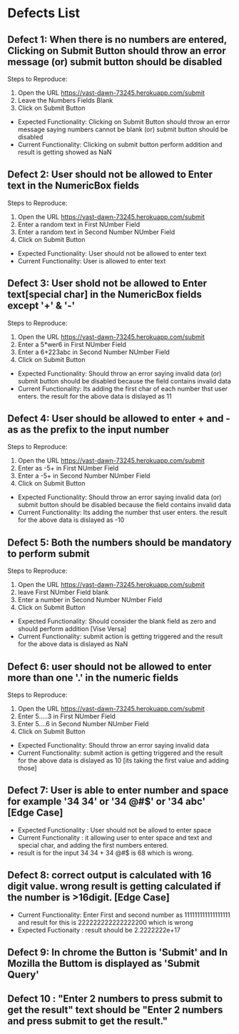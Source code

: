 # Defects List

## Defect 1: When there is no numbers are entered, Clicking on Submit Button should throw an error message (or) submit button should be disabled
Steps to Reproduce:

1. Open the URL https://vast-dawn-73245.herokuapp.com/submit
2. Leave the Numbers Fields Blank
3. Click on Submit Button
- Expected Functionality: Clicking on Submit Button should throw an error message saying numbers cannot be blank (or) submit button should be disabled
- Current Functionality: Clicking on submit button perform addition and result is getting showed as NaN

## Defect 2: User should not be  allowed to Enter text in the NumericBox fields
Steps to Reproduce:

1. Open the URL https://vast-dawn-73245.herokuapp.com/submit
2. Enter a random text in First NUmber Field
3. Enter a random text in Second Number NUmber Field
4. Click on Submit Button
- Expected Functionality: User should not be allowed to enter text
- Current Functionality: User is allowed to enter text

## Defect 3: User shold not be allowed to Enter text[special char] in the NumericBox fields except '+' & '-'
Steps to Reproduce:

1. Open the URL https://vast-dawn-73245.herokuapp.com/submit
2. Enter a 5*wer6 in First NUmber Field
3. Enter a 6+223abc in Second Number NUmber Field
4. Click on Submit Button
- Expected Functionality: Should throw an error saying invalid data (or) submit button should be disabled because the field contains invalid data
- Current Functionality: Its adding the first char of each number thst user enters. the result for the above data is dislayed as 11

## Defect 4: User should be allowed to enter + and - as as the prefix to the input number
Steps to Reproduce:

1. Open the URL https://vast-dawn-73245.herokuapp.com/submit
2. Enter as -5+ in First NUmber Field
3. Enter a -5+ in Second Number NUmber Field
4. Click on Submit Button
- Expected Functionality: Should throw an error saying invalid data (or) submit button should be disabled because the field contains invalid data
- Current Functionality: Its adding the number thst user enters. the result for the above data is dislayed as -10

## Defect 5: Both the numbers should be mandatory to perform submit
Steps to Reproduce:

1. Open the URL https://vast-dawn-73245.herokuapp.com/submit
2. leave First NUmber Field blank
3. Enter a number in Second Number NUmber Field
4. Click on Submit Button
- Expected Functionality: Should consider the blank field as zero and should perform addition [Vise Versa]
- Current Functionality: submit action is getting triggered and the result for the above data is dislayed as NaN

## Defect 6: user should not be allowed to enter more than one '.' in the numeric fields
Steps to Reproduce:

1. Open the URL https://vast-dawn-73245.herokuapp.com/submit
2. Enter 5.....3 in First NUmber Field
3. Enter 5....6 in Second Number NUmber Field
4. Click on Submit Button
- Expected Functionality: Should throw an error saying invalid data
- Current Functionality: submit action is getting triggered and the result for the above data is dislayed as 10 [its taking the first value and adding those]

## Defect 7: User is able to enter number and space for example '34 34' or '34 @#$' or '34 abc' [Edge Case] 
- Expected Functionality : User should not be allowd to enter space
- Current Functionality : it allowing user to enter space and text and special char, and adding the first numbers entered.
- result is for the input 34 34 + 34 @#$ is 68 which is wrong.

## Defect 8: correct output is calculated with 16 digit value. wrong result is getting calculated if the number is >16digit. [Edge Case]
- Current Functionality: Enter First and second number as 111111111111111111 and  result for this is 222222222222222200 which is wrong
- Expected Fuctionaity : result should be 2.2222222e+17

## Defect 9:  In chrome the Button is 'Submit' and In Mozilla the Buttom is displayed as 'Submit Query'  

## Defect 10 : "Enter 2 numbers to press submit to get the result" text should be "Enter 2 numbers and press submit to get the result."








